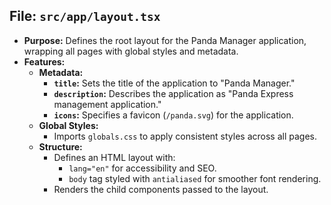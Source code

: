 ## File: `src/app/layout.tsx`
- **Purpose:** Defines the root layout for the Panda Manager application, wrapping all pages with global styles and metadata.
- **Features:**
  - **Metadata:**
    - **`title`:** Sets the title of the application to "Panda Manager."
    - **`description`:** Describes the application as "Panda Express management application."
    - **`icons`:** Specifies a favicon (`/panda.svg`) for the application.
  - **Global Styles:**
    - Imports `globals.css` to apply consistent styles across all pages.
  - **Structure:**
    - Defines an HTML layout with:
      - `lang="en"` for accessibility and SEO.
      - `body` tag styled with `antialiased` for smoother font rendering.
    - Renders the child components passed to the layout.